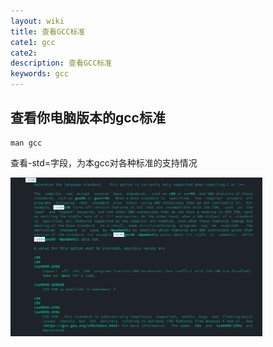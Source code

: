 ```yaml
---
layout: wiki
title: 查看GCC标准
cate1: gcc
cate2: 
description: 查看GCC标准
keywords: gcc
---
```


## 查看你电脑版本的gcc标准

```
man gcc
```
查看-std=字段，为本gcc对各种标准的支持情况

<img src="/images/wiki/Screenshot_20230805_115648.png" width="80%" alt="mangcc" />


